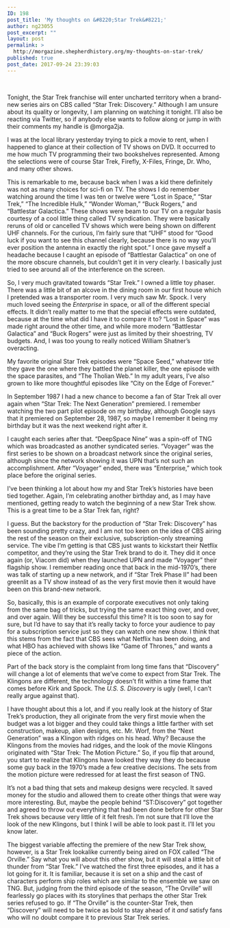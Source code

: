 ```yaml
---
ID: 198
post_title: 'My thoughts on &#8220;Star Trek&#8221;'
author: ng23055
post_excerpt: ""
layout: post
permalink: >
  http://morgazine.shepherdhistory.org/my-thoughts-on-star-trek/
published: true
post_date: 2017-09-24 23:39:03
---
```

&nbsp;

Tonight, the Star Trek franchise will enter uncharted territory when a brand-new series airs on CBS called “Star Trek: Discovery.” Although I am unsure about its quality or longevity, I am planning on watching it tonight. I’ll also be reacting via Twitter, so if anybody else wants to follow along or jump in with their comments my handle is @morga2ja.

I was at the local library yesterday trying to pick a movie to rent, when I happened to glance at their collection of TV shows on DVD. It occurred to me how much TV programming their two bookshelves represented. Among the selections were of course Star Trek, Firefly, X-Files, Fringe, Dr. Who, and many other shows.

This is remarkable to me, because back when I was a kid there definitely was not as many choices for sci-fi on TV. The shows I do remember watching around the time I was ten or twelve were “Lost in Space,” “Star Trek,” “The Incredible Hulk,” “Wonder Woman,” “Buck Rogers,” and “Battlestar Galactica.” These shows were beam to our TV on a regular basis courtesy of a cool little thing called TV syndication. They were basically reruns of old or cancelled TV shows which were being shown on different UHF channels. For the curious, I’m fairly sure that “UHF” stood for “Good luck if you want to see this channel clearly, because there is no way you’ll ever position the antenna in exactly the right spot.” I once gave myself a headache because I caught an episode of “Battlestar Galactica” on one of the more obscure channels, but couldn’t get it in very clearly. I basically just tried to see around all of the interference on the screen.

So, I very much gravitated towards “Star Trek.” I owned a little toy phaser. There was a little bit of an alcove in the dining room in our first house which I pretended was a transporter room. I very much saw Mr. Spock. I very much loved seeing the <i>Enterprise</i> in space, or all of the different special effects. It didn’t really matter to me that the special effects were outdated, because at the time what did I have it to compare it to? “Lost in Space” was made right around the other time, and while more modern “Battlestar Galactica” and “Buck Rogers” were just as limited by their shoestring, TV budgets. And, I was too young to really noticed William Shatner’s overacting.

My favorite original Star Trek episodes were “Space Seed,” whatever title they gave the one where they battled the planet killer, the one episode with the space parasites, and “The Tholian Web.” In my adult years, I’ve also grown to like more thoughtful episodes like “City on the Edge of Forever.”

In September 1987 I had a new chance to become a fan of Star Trek all over again when “Star Trek: The Next Generation” premiered. I remember watching the two part pilot episode on my birthday, although Google says that it premiered on September 28, 1987, so maybe I remember it being my birthday but it was the next weekend right after it.

I caught each series after that. “DeepSpace Nine” was a spin-off of TNG which was broadcasted as another syndicated series. “Voyager” was the first series to be shown on a broadcast network since the original series, although since the network showing it was UPN that’s not such an accomplishment. After “Voyager” ended, there was “Enterprise,” which took place before the original series.

I’ve been thinking a lot about how my and Star Trek’s histories have been tied together. Again, I’m celebrating another birthday and, as I may have mentioned, getting ready to watch the beginning of a new Star Trek show. This is a great time to be a Star Trek fan, right?

I guess. But the backstory for the production of “Star Trek: Discovery” has been sounding pretty crazy, and I am not too keen on the idea of CBS airing the rest of the season on their exclusive, subscription-only streaming service. The vibe I’m getting is that CBS just wants to kickstart their Netflix competitor, and they’re using the Star Trek brand to do it. They did it once again (or, Viacom did) when they launched UPN and made “Voyager” their flagship show. I remember reading once that back in the mid-1970’s, there was talk of starting up a new network, and if “Star Trek Phase II” had been greenlit as a TV show instead of as the very first movie then it would have been on this brand-new network.

So, basically, this is an example of corporate executives not only taking from the same bag of tricks, but trying the same exact thing over, and over, and over again. Will they be successful this time? It is too soon to say for sure, but I’d have to say that it’s really tacky to force your audience to pay for a subscription service just so they can watch one new show. I think that this stems from the fact that CBS sees what Netflix has been doing, and what HBO has achieved with shows like “Game of Thrones,” and wants a piece of the action.

Part of the back story is the complaint from long time fans that “Discovery” will change a lot of elements that we’ve come to expect from Star Trek. The Klingons are different, the technology doesn’t fit within a time frame that comes before Kirk and Spock. The <i>U.S. S. Discovery </i>is ugly (well, I can’t really argue against that).

I have thought about this a lot, and if you really look at the history of Star Trek’s production, they all originate from the very first movie when the budget was a lot bigger and they could take things a little farther with set construction, makeup, alien designs, etc. Mr. Worf, from the “Next Generation” was a Klingon with ridges on his head. Why? Because the Klingons from the movies had ridges, and the look of the movie Klingons originated with “Star Trek: The Motion Picture.” So, if you flip that around, you start to realize that Klingons have looked they way they do because some guy back in the 1970’s made a few creative decisions. The sets from the motion picture were redressed for at least the first season of TNG.

It’s not a bad thing that sets and makeup designs were recycled. It saved money for the studio and allowed them to create other things that were way more interesting. But, maybe the people behind “ST:Discovery” got together and agreed to throw out everything that had been done before for other Star Trek shows because very little of it felt fresh. I’m not sure that I’ll love the look of the new Klingons, but I think I will be able to look past it. I’ll let you know later.

The biggest variable affecting the premiere of the new Star Trek show, however, is a Star Trek lookalike currently being aired on FOX called “The Orville.” Say what you will about this other show, but it will steal a little bit of thunder from “Star Trek.” I’ve watched the first three episodes, and it has a lot going for it. It is familiar, because it is set on a ship and the cast of characters perform ship roles which are similar to the ensemble we saw on TNG. But, judging from the third episode of the season, “The Orville” will fearlessly go places with its storylines that perhaps the other Star Trek series refused to go. If “The Orville” is the counter-Star Trek, then “Discovery” will need to be twice as bold to stay ahead of it <i>and </i>satisfy fans who will no doubt compare it to previous Star Trek series.